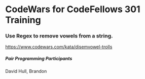 # CodeWars for CodeFellows 301 Training



### Use Regex to remove vowels from a string.
https://www.codewars.com/kata/disemvowel-trolls

##### Pair Programming Participants
David Hull, Brandon
